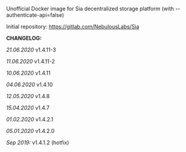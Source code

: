 Unofficial Docker image for Sia decentralized storage platform (with --authenticate-api=false)

Initial repository: https://gitlab.com/NebulousLabs/Sia

**CHANGELOG:**

*21.06.2020*
v1.4.11-3

*11.06.2020*
v1.4.11-2

*10.06.2020*
v1.4.11

*04.06.2020*
v1.4.10

*12.05.2020*
v1.4.8

*15.04.2020*
v1.4.7

*01.02.2020*
v1.4.2.1

*05.01.2020*
v1.4.2.0

*Sep 2019:*
v1.4.1.2 (hotfix)
